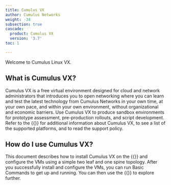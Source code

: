 ```yaml
---
title: Cumulus VX
author: Cumulus Networks
weight: -34
subsection: true
cascade:
  product: Cumulus VX
  version: '3.7'
toc: 1

---
```

Welcome to Cumulus Linux VX.

## What is Cumulus VX?

Cumulus VX is a free virtual environment designed for cloud and network administrators that introduces you to open networking where you can learn and test the latest technology from Cumulus Networks in your own time, at your own pace, and within your own environment, without organizational and economic barriers. Use Cumulus VX to produce sandbox environments for prototype assessment, pre-production rollouts, and script development. Refer to the {{<link url="Overview" text="Cumulus VX overview">}} for additional information about Cumulus VX, to see a list of the supported platforms, and to read the support policy.

## How do I use Cumulus VX?

This document describes how to install Cumulus VX on the {{<link url="Overview" text="supported platforms">}} and configure the VMs using a simple two leaf and one spine topology. After you successfully install and configure the VMs, you can run Basic Commands to get up and running. You can then use the {{<exlink url="https://docs.cumulusnetworks.com/cumulus-linux" text="Cumulus Linux documentation set">}} to explore further.
